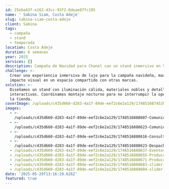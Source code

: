 ```yaml
---
id: 25eba43f-e162-43cc-93f2-6deae87fc195
name: ' Sabina Siam, Costa Adeje'
slug: sabina-siam-costa-adeje
client: Sabina
tags:
  - campaña
  - stand
  - temporada
location: Costa Adeje
duration: 6 semanas
year: 2025
services: []
description: Campaña de Navidad para Chanel con un stand inmersivo en Sephora.
challenge: >-
  Crear una experiencia inmersiva de lujo para la campaña navideña, maximizando
  impacto visual en un espacio compartido con otras marcas.
solution: >-
  Diseñamos un stand con iluminación cálida, materiales nobles y detalles
  interactivos. Coordinamos montaje nocturno para no interrumpir la operativa de
  la tienda.
coverImage: /uploads/c435d660-d283-4a1f-89de-eef2c6e2a129/1748516874520-Sabina-Siam-.webp
images:
  - >-
    /uploads/c435d660-d283-4a1f-89de-eef2c6e2a129/1748516888607-Comunicación.webp
  - >-
    /uploads/c435d660-d283-4a1f-89de-eef2c6e2a129/1748516888623-Comunicación.webp
  - >-
    /uploads/c435d660-d283-4a1f-89de-eef2c6e2a129/1748516888616-Consultoría-.webp
  - >-
    /uploads/c435d660-d283-4a1f-89de-eef2c6e2a129/1748516888623-Despacho-Domingo-Alonso.webp
  - /uploads/c435d660-d283-4a1f-89de-eef2c6e2a129/1748516888637-Eventos.webp
  - /uploads/c435d660-d283-4a1f-89de-eef2c6e2a129/1748516888655-Producción.webp
  - /uploads/c435d660-d283-4a1f-89de-eef2c6e2a129/1748516888671-Producción.webp
  - /uploads/c435d660-d283-4a1f-89de-eef2c6e2a129/1748516888683-slider-1.webp
  - /uploads/c435d660-d283-4a1f-89de-eef2c6e2a129/1748516888684-slider-2.webp
date: '2025-05-29T13:16:29.626Z'
featured: true
---
```


